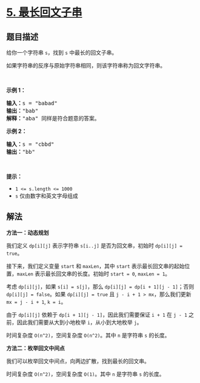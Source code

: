 # [5. 最长回文子串](https://leetcode.cn/problems/longest-palindromic-substring)


## 题目描述

<!-- 这里写题目描述 -->

<p>给你一个字符串 <code>s</code>，找到 <code>s</code> 中最长的回文子串。</p>

<p>如果字符串的反序与原始字符串相同，则该字符串称为回文字符串。</p>

<p>&nbsp;</p>

<p><strong>示例 1：</strong></p>

<pre>
<strong>输入：</strong>s = "babad"
<strong>输出：</strong>"bab"
<strong>解释：</strong>"aba" 同样是符合题意的答案。
</pre>

<p><strong>示例 2：</strong></p>

<pre>
<strong>输入：</strong>s = "cbbd"
<strong>输出：</strong>"bb"
</pre>

<p>&nbsp;</p>

<p><strong>提示：</strong></p>

<ul>
	<li><code>1 &lt;= s.length &lt;= 1000</code></li>
	<li><code>s</code> 仅由数字和英文字母组成</li>
</ul>

## 解法

<!-- 这里可写通用的实现逻辑 -->

**方法一：动态规划**

我们定义 `dp[i][j]` 表示字符串 `s[i..j]` 是否为回文串，初始时 `dp[i][j] = true`。

接下来，我们定义变量 `start` 和 `maxLen`，其中 `start` 表示最长回文串的起始位置，`maxLen` 表示最长回文串的长度。初始时 `start = 0`, `maxLen = 1`。

考虑 `dp[i][j]`，如果 `s[i] = s[j]`，那么 `dp[i][j] = dp[i + 1][j - 1]`；否则 `dp[i][j] = false`。如果 `dp[i][j] = true` 且 `j - i + 1 > mx`，那么我们更新 `mx = j - i + 1`, `k = i`。

由于 `dp[i][j]` 依赖于 `dp[i + 1][j - 1]`，因此我们需要保证 `i + 1` 在 `j - 1` 之前，因此我们需要从大到小地枚举 `i`，从小到大地枚举 `j`。

时间复杂度 `O(n^2)`，空间复杂度 `O(n^2)`。其中 `n` 是字符串 `s` 的长度。


**方法二：枚举回文中间点**

我们可以枚举回文中间点，向两边扩散，找到最长的回文串。

时间复杂度 `O(n^2)`，空间复杂度 `O(1)`。其中 `n` 是字符串 `s` 的长度。



